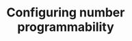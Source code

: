 ---
title: Configuring number programmability
description: Configuring number programmability
navigation_weight: 3
---